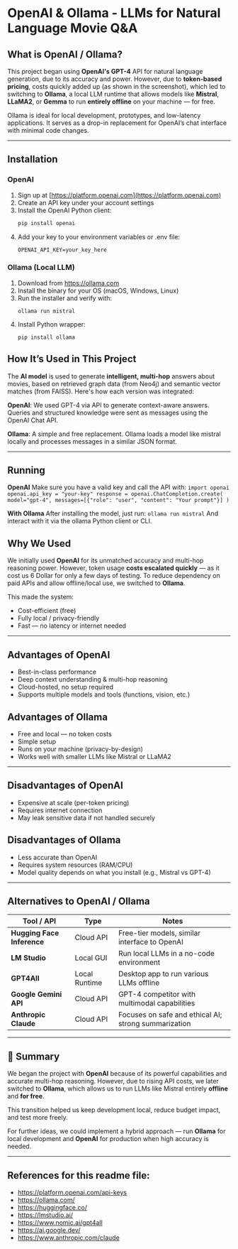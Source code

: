 #  OpenAI & Ollama - LLMs for Natural Language Movie Q&A

## What is OpenAI / Ollama?

This project began using **OpenAI's GPT-4** API for natural language generation, due to its accuracy and power. However, due to **token-based pricing**, costs quickly added up (as shown in the screenshot), which led to switching to **Ollama**, a local LLM runtime that allows models like **Mistral**, **LLaMA2**, or **Gemma** to run **entirely offline** on your machine — for free.

Ollama is ideal for local development, prototypes, and low-latency applications. It serves as a drop-in replacement for OpenAI’s chat interface with minimal code changes.

---

## Installation

### OpenAI

1. Sign up at [https://platform.openai.com](https://platform.openai.com)
2. Create an API key under your account settings
3. Install the OpenAI Python client:
   ```bash
   pip install openai
   ```
4. Add your key to your environment variables or .env file:
    ```
    OPENAI_API_KEY=your_key_here
    ```

### Ollama (Local LLM)
1. Download from https://ollama.com
2. Install the binary for your OS (macOS, Windows, Linux)
3. Run the installer and verify with:
    ```
    ollama run mistral
    ```
4. Install Python wrapper:
    ```
    pip install ollama
    ```

## How It’s Used in This Project

The **AI model** is used to generate **intelligent, multi-hop** answers about movies, based on retrieved graph data (from Neo4j) and semantic vector matches (from FAISS). Here's how each version was integrated:

**OpenAI**: We used GPT-4 via API to generate context-aware answers. Queries and structured knowledge were sent as messages using the OpenAI Chat API.

**Ollama**: A simple and free replacement. Ollama loads a model like mistral locally and processes messages in a similar JSON format.

---

## Running 

**OpenAI**
Make sure you have a valid key and call the API with:
    ```
    import openai
    openai.api_key = "your-key"
    response = openai.ChatCompletion.create(
        model="gpt-4",
        messages=[{"role": "user", "content": "Your prompt"}]
    )
    ```

**With Ollama**
After installing the model, just run:
    ```
    ollama run mistral
    ```
And interact with it via the ollama Python client or CLI.

## Why We Used 

We initially used **OpenAI** for its unmatched accuracy and multi-hop reasoning power. However, token usage **costs escalated quickly** — as it cost us 6 Dollar for only a few days of testing. To reduce dependency on paid APIs and allow offline/local use, we switched to **Ollama**.

This made the system:

- Cost-efficient (free)
- Fully local / privacy-friendly
- Fast — no latency or internet needed

---

## Advantages of OpenAI

- Best-in-class performance
- Deep context understanding & multi-hop reasoning
- Cloud-hosted, no setup required
- Supports multiple models and tools (functions, vision, etc.)

## Advantages of Ollama
 
- Free and local — no token costs
- Simple setup
- Runs on your machine (privacy-by-design)
- Works well with smaller LLMs like Mistral or LLaMA2


---

## Disadvantages of OpenAI

- Expensive at scale (per-token pricing)
- Requires internet connection
- May leak sensitive data if not handled securely

## Disadvantages of Ollama

- Less accurate than OpenAI
- Requires system resources (RAM/CPU)
- Model quality depends on what you install (e.g., Mistral vs GPT-4)

---

## Alternatives to OpenAI / Ollama

| Tool / API             | Type         | Notes                                                    |
|------------------------|--------------|----------------------------------------------------------|
| **Hugging Face Inference** | Cloud API     | Free-tier models, similar interface to OpenAI             |
| **LM Studio**          | Local GUI     | Run local LLMs in a no-code environment                   |
| **GPT4All**            | Local Runtime | Desktop app to run various LLMs offline                  |
| **Google Gemini API**  | Cloud API     | GPT-4 competitor with multimodal capabilities             |
| **Anthropic Claude**   | Cloud API     | Focuses on safe and ethical AI; strong summarization      |

---

## 📝 Summary

We began the project with **OpenAI** because of its powerful capabilities and accurate multi-hop reasoning. However, due to rising API costs, we later switched to **Ollama**, which allows us to run LLMs like Mistral entirely **offline** and **for free**.

This transition helped us keep development local, reduce budget impact, and test more freely. 

For further ideas, we could implement a hybrid approach — run **Ollama** for local development and **OpenAI** for production when high accuracy is needed.

---

## References for this readme file:
- https://platform.openai.com/api-keys
- https://ollama.com/
- https://huggingface.co/
- https://lmstudio.ai/
- https://www.nomic.ai/gpt4all
- https://ai.google.dev/
- https://www.anthropic.com/claude